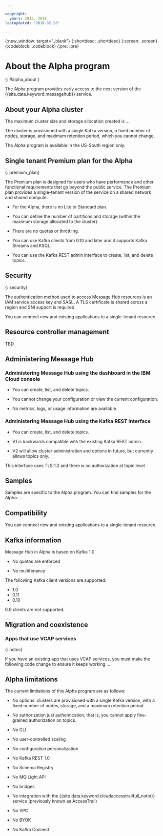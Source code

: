 ```yaml
---

copyright:
  years: 2015, 2018
lastupdated: "2018-02-28"

---
```


{:new_window: target="_blank"}
{:shortdesc: .shortdesc}
{:screen: .screen}
{:codeblock: .codeblock}
{:pre: .pre}

<!-- Notes from chat with Charlie 

Different plan for provisioning

Quality of service from each plan

Life of a user through cycle - APIs, feature sets

-->

# About the Alpha program
{: #alpha_about }

The Alpha program provides early access to the next version of the {{site.data.keyword.messagehub}} service. 

## About your Alpha cluster

The maximum cluster size and storage allocation created is ...

The cluster is provisioned with a single Kafka version, a fixed number of nodes, storage, and maximum retention period, which you cannot change.

The Alpha program is available in the US-South region only.


## Single tenant Premium plan for the Alpha
{: premium_plan}

The Premium plan is designed for users who have performance and other functional requirements that go beyond the public service. The Premium plan provides a single-tenant version of the service on a shared network and shared compute.

* For the Alpha, there is no Lite or Standard plan.
	
* You can define the number of partitions and storage (within the maximum storage allocated to the cluster).

* There are no quotas or throttling.

* You can use Kafka clients from 0.10 and later and it supports Kafka Streams and KSQL.

* You can use the Kafka REST admin interface to create, list, and delete topics.


## Security
{: security}

The authentication method used to access Message Hub resources is an IAM service access key and SASL. A TLS certificate is shared across a region and SNI support is required.

You can connect new and existing applications to a single-tenant resource.

## Resource controller management

TBD


## Administering Message Hub

### Administering Message Hub using the dashboard in the IBM Cloud console

* You can create, list, and delete topics.

* You cannot change your configuration or view the current configuration.

* No metrics, logs, or usage information are available.


### Administering Message Hub using the Kafka REST interface

* You can create, list, and delete topics.

* V1 is backwards compatible with the existing Kafka REST admin.

* V2 will allow cluster administration and options in future, but currently allows topics only.

This interface uses TLS 1.2 and there is no authorization at topic level.


## Samples

Samples are specific to the Alpha program. You can find samples for the Alpha: ...

## Compatibility

You can connect new and existing applications to a single-tenant resource. 


## Kafka information

Message Hub in Alpha is based on Kafka 1.0.

* No quotas are enforced

* No multitenancy 

The following Kafka client versions are supported:

* 1.0
* 0.11
* 0.10 

0.9 clients are not supported.


## Migration and coexistence

### Apps that use VCAP services
{: notoc}

If you have an existing app that uses VCAP services, you  must make the following code change to ensure it keeps working ...


## Alpha limitations

The current limitations of this Alpha program are as follows:

- No options: clusters are provisioned with a single Kafka version, with a fixed number of nodes, storage, and a maximum retention period.

- No authorization just authentication, that is, you cannot apply fine-grained authorization on topics.

- No CLI

- No user-controlled scaling

- No configuration personalization

- No Kafka REST 1.0

- No Schema Registry 

- No MQ Light API

- No bridges

- No integration with the {{site.data.keyword.cloudaccesstrailfull_notm}} service (previously known as AccessTrail) 

- No VPC

- No BYOK

- No Kafka Connect






